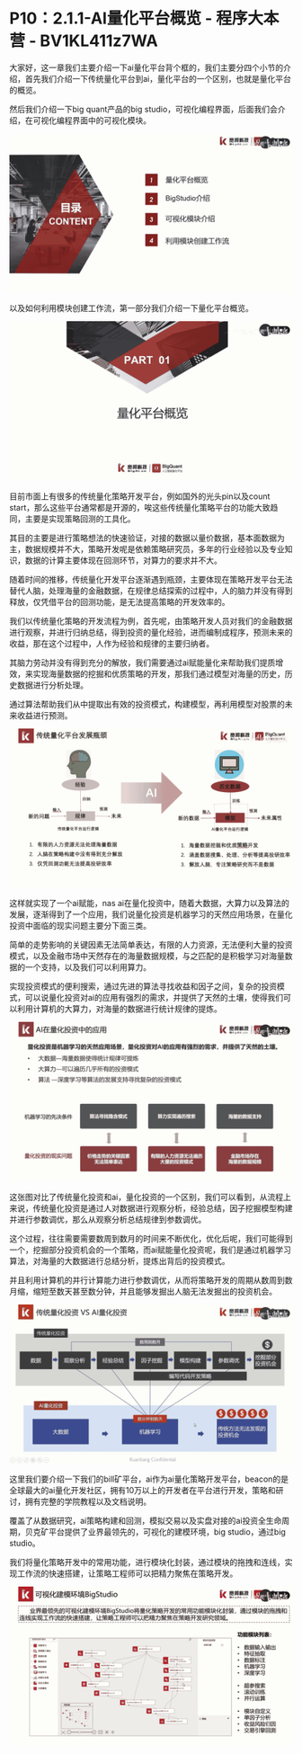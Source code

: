 # P10：2.1.1-AI量化平台概览 - 程序大本营 - BV1KL411z7WA

大家好，这一章我们主要介绍一下ai量化平台背个框的，我们主要分四个小节的介绍，首先我们介绍一下传统量化平台到ai，量化平台的一个区别，也就是量化平台的概览。

然后我们介绍一下big quant产品的big studio，可视化编程界面，后面我们会介绍，在可视化编程界面中的可视化模块。



![](img/0f78796e4f593023a6bb1e194d327cba_1.png)

以及如何利用模块创建工作流，第一部分我们介绍一下量化平台概览。

![](img/0f78796e4f593023a6bb1e194d327cba_3.png)

目前市面上有很多的传统量化策略开发平台，例如国外的光头pin以及count start，那么这些平台通常都是开源的，唉这些传统量化策略平台的功能大致趋同，主要是实现策略回测的工具化。

其目的主要是进行策略想法的快速验证，对接的数据以量价数据，基本面数据为主，数据规模并不大，策略开发呢是依赖策略研究员，多年的行业经验以及专业知识，数据的计算主要体现在回测环节，对算力的要求并不大。

随着时间的推移，传统量化开发平台逐渐遇到瓶颈，主要体现在策略开发平台无法替代人脑，处理海量的金融数据，在规律总结探索的过程中，人的脑力并没有得到释放，仅凭借平台的回测功能，是无法提高策略的开发效率的。

我们以传统量化策略的开发流程为例，首先呢，由策略开发人员对我们的金融数据进行观察，并进行归纳总结，得到投资的量化经验，进而编制成程序，预测未来的收益，那在这个过程中，人作为经验和规律的主要归纳者。

其脑力劳动并没有得到充分的解放，我们需要通过ai赋能量化来帮助我们提质增效，来实现海量数据的挖掘和优质策略的开发，那我们通过模型对海量的历史，历史数据进行分析处理。

通过算法帮助我们从中提取出有效的投资模式，构建模型，再利用模型对股票的未来收益进行预测。

![](img/0f78796e4f593023a6bb1e194d327cba_5.png)

这样就实现了一个ai赋能，nas ai在量化投资中，随着大数据，大算力以及算法的发展，逐渐得到了一个应用，我们说量化投资是机器学习的天然应用场景，在量化投资中面临的现实问题主要分下面三类。

简单的走势影响的关键因素无法简单表达，有限的人力资源，无法便利大量的投资模式，以及金融市场中天然存在的海量数据规模，与之匹配的是积极学习对海量数据的一个支持，以及我们可以利用算力。

实现投资模式的便利搜索，通过先进的算法寻找收益和因子之间，复杂的投资模式，可以说量化投资对ai的应用有强烈的需求，并提供了天然的土壤，使得我们可以利用计算机的大算力，对海量的数据进行统计规律的提炼。



![](img/0f78796e4f593023a6bb1e194d327cba_7.png)

这张图对比了传统量化投资和ai，量化投资的一个区别，我们可以看到，从流程上来说，传统量化投资是通过人对数据进行观察分析，经验总结，因子挖掘模型构建并进行参数调优，那么从观察分析总结规律到参数调优。

这个过程，往往需要需要数周到数月的时间来不断优化，优化后呢，我们可能得到一个，挖掘部分投资机会的一个策略，而ai赋能量化投资呢，我们是通过机器学习算法，对海量的大数据进行总结分析，提炼出背后的投资模式。

并且利用计算机的并行计算能力进行参数调优，从而将策略开发的周期从数周到数月缩，缩短至数天甚至数分钟，并且能够发掘出人脑无法发掘出的投资机会。



![](img/0f78796e4f593023a6bb1e194d327cba_9.png)

这里我们要介绍一下我们的bill矿平台，ai作为ai量化策略开发平台，beacon的是全球最大的ai量化开发社区，拥有10万以上的开发者在平台进行开发，策略和研讨，拥有完整的学院教程以及文档说明。

覆盖了从数据研究，ai策略构建和回测，模拟交易以及实盘对接的ai投资全生命周期，贝克矿平台提供了业界最领先的，可视化的建模环境，big studio，通过big studio。

我们将量化策略开发中的常用功能，进行模块化封装，通过模块的拖拽和连线，实现工作流的快速搭建，让策略工程师可以把精力聚焦在策略开发。



![](img/0f78796e4f593023a6bb1e194d327cba_11.png)